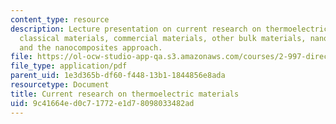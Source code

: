 ```yaml
---
content_type: resource
description: Lecture presentation on current research on thermoelectric materials,
  classical materials, commercial materials, other bulk materials, nanostructuring,
  and the nanocomposites approach.
file: https://ol-ocw-studio-app-qa.s3.amazonaws.com/courses/2-997-direct-solar-thermal-to-electrical-energy-conversion-technologies-fall-2009/9c41664ed0c71772e1d78098033482ad_MIT2_997F09_lec05.pdf
file_type: application/pdf
parent_uid: 1e3d365b-df60-f448-13b1-1844856e8ada
resourcetype: Document
title: Current research on thermoelectric materials
uid: 9c41664e-d0c7-1772-e1d7-8098033482ad
---
```


